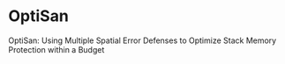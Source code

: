 # OptiSan
OptiSan: Using Multiple Spatial Error Defenses to Optimize Stack Memory Protection within a Budget
